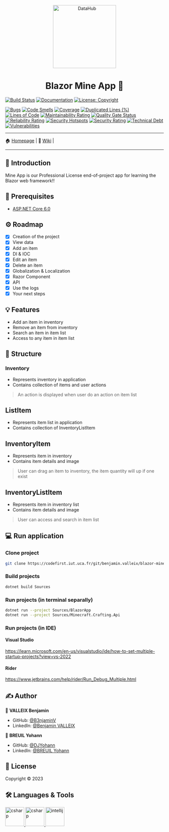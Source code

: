 <p align="center">
<img alt="DataHub" src="https://img.icons8.com/clouds/512/minecraft-logo.png" height="200px" />
</p>
<h1 align="center"> Blazor Mine App 👋</h1>
<p>

  [![Build Status](https://img.shields.io/badge/version-1.0-blue.svg?cacheSeconds=2592000)](https://img.shields.io/badge/version-1.0-blue.svg?cacheSeconds=2592000)
  [![Documentation](https://img.shields.io/badge/documentation-yes-brightgreen.svg)](https://codefirst.iut.uca.fr/git/benjamin.valleix/blazor-minecraft-app)
  [![License: Copyright](https://img.shields.io/badge/License-Copyright-yellow.svg)](https://img.shields.io/badge/License-Copyright-yellow.svg)  

  [![Bugs](https://codefirst.iut.uca.fr/sonar/api/project_badges/measure?project=blazor-mine-app&metric=bugs&token=b5fbf7226ccb11f453d3b002c15902a6df418dbb)](https://codefirst.iut.uca.fr/sonar/dashboard?id=blazor-mine-app) 
  [![Code Smells](https://codefirst.iut.uca.fr/sonar/api/project_badges/measure?project=blazor-mine-app&metric=code_smells&token=b5fbf7226ccb11f453d3b002c15902a6df418dbb)](https://codefirst.iut.uca.fr/sonar/dashboard?id=blazor-mine-app)
  [![Coverage](https://codefirst.iut.uca.fr/sonar/api/project_badges/measure?project=blazor-mine-app&metric=coverage&token=b5fbf7226ccb11f453d3b002c15902a6df418dbb)](https://codefirst.iut.uca.fr/sonar/dashboard?id=blazor-mine-app)
  [![Duplicated Lines (%)](https://codefirst.iut.uca.fr/sonar/api/project_badges/measure?project=blazor-mine-app&metric=duplicated_lines_density&token=b5fbf7226ccb11f453d3b002c15902a6df418dbb)](https://codefirst.iut.uca.fr/sonar/dashboard?id=blazor-mine-app)
  [![Lines of Code](https://codefirst.iut.uca.fr/sonar/api/project_badges/measure?project=blazor-mine-app&metric=ncloc&token=b5fbf7226ccb11f453d3b002c15902a6df418dbb)](https://codefirst.iut.uca.fr/sonar/dashboard?id=blazor-mine-app)
  [![Maintainability Rating](https://codefirst.iut.uca.fr/sonar/api/project_badges/measure?project=blazor-mine-app&metric=sqale_rating&token=b5fbf7226ccb11f453d3b002c15902a6df418dbb)](https://codefirst.iut.uca.fr/sonar/dashboard?id=blazor-mine-app)
  [![Quality Gate Status](https://codefirst.iut.uca.fr/sonar/api/project_badges/measure?project=blazor-mine-app&metric=alert_status&token=b5fbf7226ccb11f453d3b002c15902a6df418dbb)](https://codefirst.iut.uca.fr/sonar/dashboard?id=blazor-mine-app)
  [![Reliability Rating](https://codefirst.iut.uca.fr/sonar/api/project_badges/measure?project=blazor-mine-app&metric=reliability_rating&token=b5fbf7226ccb11f453d3b002c15902a6df418dbb)](https://codefirst.iut.uca.fr/sonar/dashboard?id=blazor-mine-app)
  [![Security Hotspots](https://codefirst.iut.uca.fr/sonar/api/project_badges/measure?project=blazor-mine-app&metric=security_hotspots&token=b5fbf7226ccb11f453d3b002c15902a6df418dbb)](https://codefirst.iut.uca.fr/sonar/dashboard?id=blazor-mine-app)
  [![Security Rating](https://codefirst.iut.uca.fr/sonar/api/project_badges/measure?project=blazor-mine-app&metric=security_rating&token=b5fbf7226ccb11f453d3b002c15902a6df418dbb)](https://codefirst.iut.uca.fr/sonar/dashboard?id=blazor-mine-app)
  [![Technical Debt](https://codefirst.iut.uca.fr/sonar/api/project_badges/measure?project=blazor-mine-app&metric=sqale_index&token=b5fbf7226ccb11f453d3b002c15902a6df418dbb)](https://codefirst.iut.uca.fr/sonar/dashboard?id=blazor-mine-app)
  [![Vulnerabilities](https://codefirst.iut.uca.fr/sonar/api/project_badges/measure?project=blazor-mine-app&metric=vulnerabilities&token=b5fbf7226ccb11f453d3b002c15902a6df418dbb)](https://codefirst.iut.uca.fr/sonar/dashboard?id=blazor-mine-app)
</p>

---

🏠 [Homepage](https://codefirst.iut.uca.fr/git/benjamin.valleix/blazor-minecraft-app) |
📰 [Wiki](https://codefirst.iut.uca.fr/git/benjamin.valleix/blazor-minecraft-app/wiki) |  

---

## 📣 Introduction 
Mine App is our Professional License end-of-project app for learning the Blazor web framework!!

## 📍 Prerequisites

- [ASP.NET Core 6.0](https://dotnet.microsoft.com/en-us/download/dotnet/6.0)

## ⚙️ Roadmap

- [x] Creation of the project
- [x] View data
- [x] Add an item
- [x] DI & IOC
- [x] Edit an item
- [x] Delete an item
- [x] Globalization & Localization
- [x] Razor Component
- [x] API
- [x] Use the logs
- [x] Your next steps

## 💡 Features

* Add an item in inventory
* Remove an item from inventory 
* Search an item in item list
* Access to any item in item list

## 🚧 Structure 

### Inventory 

* Represents inventory in application 
* Contains collection of items and user actions

> An action is displayed when user do an action on item list

## ListItem 

* Represents item list in application
* Contains collection of InventoryListItem

## InventoryItem

* Represents item in inventory
* Contains item details and image

> User can drag an item to inventory, the item quantity will up if one exist

## InventoryListItem

* Represents item in inventory list
* Contains item details and image

> User can access and search in item list

## 💻 Run application

### Clone project

```sh
git clone https://codefirst.iut.uca.fr/git/benjamin.valleix/blazor-mine-app.git
```

### Build projects

```sh
dotnet build Sources
```

### Run projects (in terminal separally)

```sh
dotnet run --project Sources/BlazorApp
dotnet run --project Sources/Minecraft.Crafting.Api
```

### Run projects (in IDE)

#### Visual Studio

https://learn.microsoft.com/en-us/visualstudio/ide/how-to-set-multiple-startup-projects?view=vs-2022

#### Rider

https://www.jetbrains.com/help/rider/Run_Debug_Multiple.html

## ✍️ Author

👤 **VALLEIX Benjamin**

* GitHub: [@B3njaminV](https://github.com/B3njaminV)
* LinkedIn: [@Benjamin VALLEIX](https://www.linkedin.com/in/benjamin-valleix-27115719a)

👤 **BREUIL Yohann**

* GitHub: [@DJYohann](https://github.com/DJYohann)
* LinkedIn: [@BREUIL Yohann](https://www.linkedin.com/in/yohann-breuil-02b18a165/)

## 📝 License

Copyright © 2023


## 🛠 Languages & Tools

<p> 
    <a href="https://docs.microsoft.com/en-us/dotnet/csharp/" target="_blank"> 
        <img src="https://cdn.cdnlogo.com/logos/c/27/c.svg" alt="csharp" width="60" height="60"/> 
    </a>
    <a href="https://learn.microsoft.com/fr-fr/aspnet/core/blazor/?view=aspnetcore-7.0" target="_blank"> 
        <img src="https://vectorwiki.com/images/kYNj1__blazor.svg" alt="csharp" width="60" height="60"/> 
    </a>
    <a href="https://www.jetbrains.com/fr-fr/rider/" target="_blank"> 
        <img src="https://www.vectorlogo.zone/logos/jetbrains/jetbrains-icon.svg" alt="intellij" width="60" height="60"/>
    </a>
    
</p>
